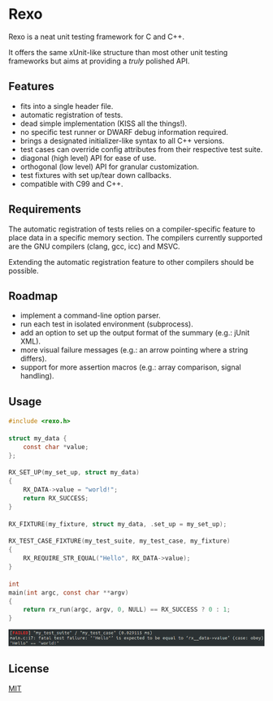 Rexo
====

Rexo is a neat unit testing framework for C and C++.

It offers the same xUnit-like structure than most other unit testing frameworks
but aims at providing a _truly_ polished API.


## Features

* fits into a single header file.
* automatic registration of tests.
* dead simple implementation (KISS all the things!).
* no specific test runner or DWARF debug information required.
* brings a designated initializer-like syntax to all C++ versions.
* test cases can override config attributes from their respective test suite.
* diagonal (high level) API for ease of use.
* orthogonal (low level) API for granular customization.
* test fixtures with set up/tear down callbacks.
* compatible with C99 and C++.


## Requirements

The automatic registration of tests relies on a compiler-specific feature to
place data in a specific memory section. The compilers currently supported are
the GNU compilers (clang, gcc, icc) and MSVC.

Extending the automatic registration feature to other compilers should be
possible.


## Roadmap

* implement a command-line option parser.
* run each test in isolated environment (subprocess).
* add an option to set up the output format of the summary (e.g.: jUnit XML).
* more visual failure messages (e.g.: an arrow pointing where a string differs).
* support for more assertion macros (e.g.: array comparison, signal handling).


## Usage

```c
#include <rexo.h>

struct my_data {
    const char *value;
};

RX_SET_UP(my_set_up, struct my_data)
{
    RX_DATA->value = "world!";
    return RX_SUCCESS;
}

RX_FIXTURE(my_fixture, struct my_data, .set_up = my_set_up);

RX_TEST_CASE_FIXTURE(my_test_suite, my_test_case, my_fixture)
{
    RX_REQUIRE_STR_EQUAL("Hello", RX_DATA->value);
}

int
main(int argc, const char **argv)
{
    return rx_run(argc, argv, 0, NULL) == RX_SUCCESS ? 0 : 1;
}
```

![usage](img/usage.png)


## License

[MIT](https://choosealicense.com/licenses/mit)
